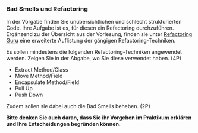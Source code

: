 ### Bad Smells und Refactoring

In der Vorgabe finden Sie unübersichtlichen und schlecht strukturierten Code. 
Ihre Aufgabe ist es, für diesen ein Refactoring durchzuführen.
Ergänzend zu der Übersicht aus der Vorlesung, finden sie unter 
[Refactoring Guru](https://refactoring.guru/refactoring/techniques) eine erweiterte 
Auflistung der gängigen Refactoring-Techniken.

Es sollen mindestens die folgenden Refactoring-Techniken angewendet werden. 
Zeigen Sie in der Abgabe, wo Sie diese verwendet haben. (4P)

- Extract Method/Class
- Move Method/Field
- Encapsulate Method/Field
- Pull Up
- Push Down

Zudem sollen sie dabei auch die Bad Smells beheben. (2P)

**Bitte denken Sie auch daran, dass Sie ihr Vorgehen im Praktikum erklären und Ihre 
Entscheidungen begründen können.**
